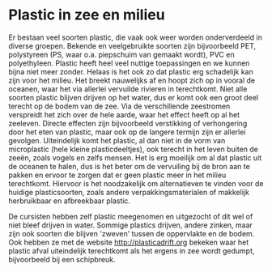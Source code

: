 # Plastic in zee en milieu
Er bestaan veel soorten plastic, die vaak ook weer worden onderverdeeld in diverse groepen. Bekende en veelgebruikte soorten zijn bijvoorbeeld PET, polystyreen (PS, waar o.a. piepschuim van gemaakt wordt), PVC en polyethyleen. Plastic heeft heel veel nuttige toepassingen en we kunnen bijna niet meer zonder. Helaas is het ook zo dat plastic erg schadelijk kan zijn voor het milieu. Het breekt nauwelijks af en hoopt zich op in vooral de oceanen, waar het via allerlei vervuilde rivieren in terechtkomt. Niet alle soorten plastic blijven drijven op het water, dus er komt ook een groot deel terecht op de bodem van de zee. Via de verschillende zeestromen verspreidt het zich over de hele aarde, waar het effect heeft op al het zeeleven. Directe effecten zijn bijvoorbeeld verstikking of verhongering door het eten van plastic, maar ook op de langere termijn zijn er allerlei gevolgen.  Uiteindelijk komt het plastic, al dan niet in de vorm van microplastic (hele kleine plasticdeeltjes), ook terecht in het leven buiten de zeeën, zoals vogels en zelfs mensen. Het is erg moeilijk om al dat plastic uit de oceanen te halen, dus is het beter om de vervuiling bij de bron aan te pakken en ervoor te zorgen dat er geen plastic meer in het milieu terechtkomt. Hiervoor is het noodzakelijk om alternatieven te vinden voor de huidige plasticsoorten, zoals andere verpakkingsmaterialen of makkelijk herbruikbaar en afbreekbaar plastic.

De cursisten hebben zelf plastic meegenomen en uitgezocht of dit wel of niet bleef drijven in water. Sommige plastics drijven, andere zinken, maar zijn ook soorten die blijven 'zweven' tussen de oppervlakte en de bodem. Ook hebben ze met de website http://plasticadrift.org bekeken waar het plastic afval uiteindelijk terechtkomt als het ergens in zee wordt gedumpt, bijvoorbeeld bij een schipbreuk.
